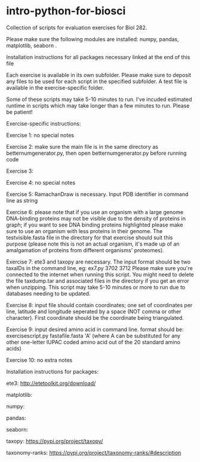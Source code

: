 # intro-python-for-biosci
Collection of scripts for evaluation exercises for Biol 282.

Please make sure the following modules are installed: numpy, pandas, matplotlib, seaborn .

Installation instructions for all packages necessary linked at the end of this file 

Each exercise is available in its own subfolder. Please make sure to deposit any files to be used for each script in the specified subfolder. A test file is available in the exercise-specific folder. 

Some of these scripts may take 5-10 minutes to run. I've incuded estimated runtime in scripts which may take longer than a few minutes to run. Please be patient!

Exercise-specific instructions:

Exercise 1: no special notes

Exercise 2: make sure the main file is in the same directory as betternumgenerator.py, then  open betternumgenerator.py before running code

Exercise 3:

Exercise 4: no special notes

Exercise 5: RamachanDraw is necessary. Input PDB identifier in command line as string 

Exercise 6: please note that if you use an organism with a large genome DNA-binding proteins may not be visible due to the density of proteins in graph; if you want to see DNA binding proteins highlighted please make sure to use an organism with less proteins in their genome. The testvisible.fasta file in the directory for that exercise should suit this purpose (please note this is not an actual organism, it's made up of an amalgamation of proteins from different organisms' proteomes).

Exercise 7: ete3 and taxopy are necessary.
The input format should be two taxaIDs in the command line, eg: ex7.py 3702 3712
Please make sure you're connected to the internet when running this script. You might need to delete the file taxdump.tar and associated files in the directory if you get an error when unzipping. 
This script may take 5-10 minutes or more to run due to databases needing to be updated.

Exercise 8: input file should contain coordinates; one set of coordinates per line, latitude and longitude seperated by a space (NOT comma or other character). First coordinate should be the coordinate being triangulated.

Exercise 9: input desired amino acid in command line. format should be: exercisescript.py fastafile.fasta 'A' (where A can be substituted for any other one-letter IUPAC coded amino acid out of the 20 standard amino acids)

Exercise 10: no extra notes

Installation instructions for packages:

ete3: http://etetoolkit.org/download/

matplotlib:

numpy:

pandas:

seaborn:

taxopy: https://pypi.org/project/taxopy/

taxonomy-ranks: https://pypi.org/project/taxonomy-ranks/#description
